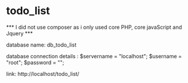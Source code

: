 # todo_list

*** I did not use composer as i only used core PHP, core javaScript and Jquery ***


database name: db_todo_list

  database connection details :
  $servername = "localhost";
  $username = "root";
  $password = "";

  link: http://localhost/todo_list/
